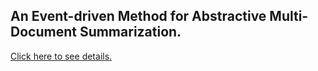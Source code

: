 ## An Event-driven Method for Abstractive Multi-Document Summarization.

[Click here to see details.](http://www.arocmag.com/article/01-2017-02-005.html)


